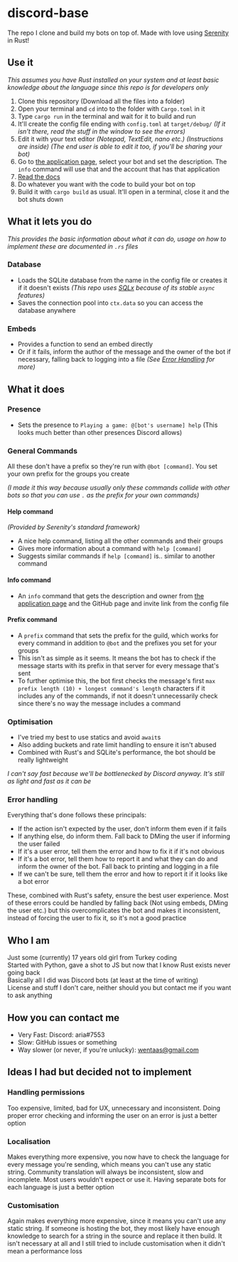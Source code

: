 # discord-base
The repo I clone and build my bots on top of. Made with love using [Serenity](https://github.com/serenity-rs/serenity) in Rust!

## Use it
*This assumes you have Rust installed on your system and at least basic knowledge about the language since this repo is for developers only*
1. Clone this repository (Download all the files into a folder)
2. Open your terminal and `cd` into to the folder with `Cargo.toml` in it
3. Type `cargo run` in the terminal and wait for it to build and run
4. It'll create the config file ending with `config.toml` at `target/debug/` *(If it isn't there, read the stuff in the window to see the errors)*
5. Edit it with your text editor *(Notepad, TextEdit, nano etc.)* *(Instructions are inside)* *(The end user is able to edit it too, if you'll be sharing your bot)*
6. Go to [the application page](https://discord.com/developers/applications), select your bot and set the description. The `info` command will use that and the account that has that application
7. [Read the docs](https://aria-7553.github.io/discord-base/discord_base/)
8. Do whatever you want with the code to build your bot on top
9. Build it with `cargo build` as usual. It'll open in a terminal, close it and the bot shuts down

## What it lets you do
*This provides the basic information about what it can do, usage on how to implement these are documented in `.rs` files*
### Database
- Loads the SQLite database from the name in the config file or creates it if it doesn't exists *(This repo uses [SQLx](https://github.com/launchbadge/sqlx) because of its stable `async` features)*
- Saves the connection pool into `ctx.data` so you can access the database anywhere
### Embeds
- Provides a function to send an embed directly
- Or if it fails, inform the author of the message and the owner of the bot if necessary, falling back to logging into a file *(See [Error Handling](#error-handling) for more)*

## What it does

### Presence
- Sets the presence to `Playing a game: @[bot's username] help` (This looks much better than other presences Discord allows)

### General Commands
All these don't have a prefix so they're run with `@bot [command]`. You set your own prefix for the groups you create

*(I made it this way because usually only these commands collide with other bots so that you can use `.` as the prefix for your own commands)*

#### Help command

*(Provided by Serenity's standard framework)*

- A nice help command, listing all the other commands and their groups
- Gives more information about a command with `help [command]`
- Suggests similar commands if `help [command]` is.. similar to another command

#### Info command
- An `info` command that gets the description and owner from [the application page](https://discord.com/developers/applications) and the GitHub page and invite link from the config file

#### Prefix command
- A `prefix` command that sets the prefix for the guild, which works for every command in addition to `@bot` and the prefixes you set for your groups
- This isn't as simple as it seems. It means the bot has to check if the message starts with its prefix in that server for every message that's sent
- To further optimise this, the bot first checks the message's first `max prefix length (10) + longest command's length` characters if it includes any of the commands, if not it doesn't unnecessarily check since there's no way the message includes a command

### Optimisation
- I've tried my best to use statics and avoid `await`s
- Also adding buckets and rate limit handling to ensure it isn't abused
- Combined with Rust's and SQLite's performance, the bot should be really lightweight

*I can't say fast because we'll be bottlenecked by Discord anyway. It's still as light and fast as it can be*

### Error handling
Everything that's done follows these principals:
- If the action isn't expected by the user, don't inform them even if it fails
- If anything else, do inform them. Fall back to DMing the user if informing the user failed
- If it's a user error, tell them the error and how to fix it if it's not obvious
- If it's a bot error, tell them how to report it and what they can do and inform the owner of the bot. Fall back to printing and logging in a file
- If we can't be sure, tell them the error and how to report it if it looks like a bot error  

These, combined with Rust's safety, ensure the best user experience. Most of these errors could be handled by falling back (Not using embeds, DMing the user etc.) but this overcomplicates the bot and makes it inconsistent, instead of forcing the user to fix it, so it's not a good practice

## Who I am
Just some (currently) 17 years old girl from Turkey coding  
Started with Python, gave a shot to JS but now that I know Rust exists never going back  
Basically all I did was Discord bots (at least at the time of writing)  
License and stuff I don't care, neither should you but contact me if you want to ask anything

## How you can contact me
- Very Fast: Discord: aria#7553
- Slow: GitHub issues or something
- Way slower (or never, if you're unlucky): wentaas@gmail.com

## Ideas I had but decided not to implement

### Handling permissions
Too expensive, limited, bad for UX, unnecessary and inconsistent. Doing proper error checking and informing the user on an error is just a better option

### Localisation
Makes everything more expensive, you now have to check the language for every message you're sending, which means you can't use any static string. Community translation will always be inconsistent, slow and incomplete. Most users wouldn't expect or use it. Having separate bots for each language is just a better option

### Customisation
Again makes everything more expensive, since it means you can't use any static string. If someone is hosting the bot, they most likely have enough knowledge to search for a string in the source and replace it then build. It isn't necessary at all and I still tried to include customisation when it didn't mean a performance loss
